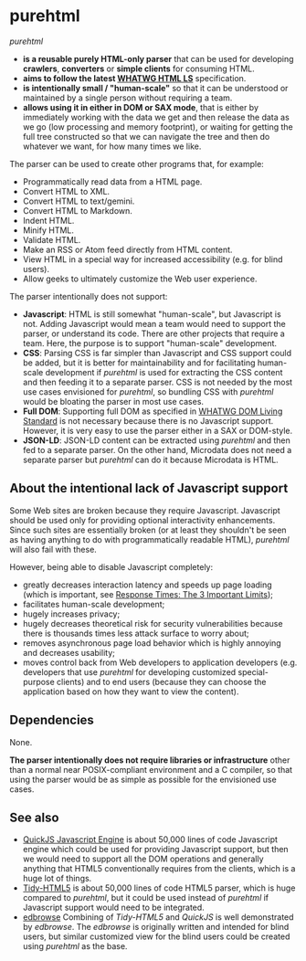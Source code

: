 # purehtml

*purehtml*
* **is a reusable purely HTML-only parser** that can be used for developing
**crawlers**, **converters** or **simple clients** for consuming HTML.
* **aims to follow the latest [WHATWG HTML LS](https://html.spec.whatwg.org)**
specification.
* **is intentionally small / "human-scale"** so that it can be understood or
maintained by a single person without requiring a team.
* **allows using it in either in DOM or SAX mode**, that is either by immediately
working with the data we get and then release the data as we go (low processing
and memory footprint), or waiting for getting the full tree constructed so that
we can navigate the tree and then do whatever we want, for how many times we
like.

The parser can be used to create other programs that, for example:
* Programmatically read data from a HTML page.
* Convert HTML to XML.
* Convert HTML to text/gemini.
* Convert HTML to Markdown.
* Indent HTML.
* Minify HTML.
* Validate HTML.
* Make an RSS or Atom feed directly from HTML content.
* View HTML in a special way for increased accessibility (e.g. for blind users).
* Allow geeks to ultimately customize the Web user experience.

The parser intentionally does not support:
* **Javascript**: HTML is still somewhat "human-scale", but Javascript is not. Adding
Javascript would mean a team would need to support the parser, or understand its code.
There are other projects that require a team. Here, the purpose is to support
"human-scale" development.
* **CSS**: Parsing CSS is far simpler than Javascript and CSS support could be added,
but it is better for maintainability and for facilitating human-scale development
if *purehtml* is used for extracting the CSS content and then feeding
it to a separate parser. CSS is not needed by the most use cases envisioned for
*purehtml*, so bundling CSS with *purehtml* would be bloating the parser in most
use cases.
* **Full DOM**: Supporting full DOM as specified in
[WHATWG DOM Living Standard](https://dom.spec.whatwg.org) is not
necessary because there is no Javascript support. However, it is very easy to
use the parser either in a SAX or DOM-style.
* **JSON-LD**: JSON-LD content can be extracted using *purehtml* and then fed to a
separate parser. On the other hand, Microdata does not need a separate parser
but *purehtml* can do it because Microdata is HTML.

## About the intentional lack of Javascript support

Some Web sites are broken because they require Javascript. Javascript
should be used only for providing optional interactivity enhancements. Since
such sites are essentially broken (or at least they shouldn't be seen as
having anything to do with programmatically readable HTML), *purehtml* will
also fail with these.

However, being able to disable Javascript completely:
* greatly decreases interaction latency and speeds up page loading (which is important,
see [Response Times: The 3 Important Limits](https://www.nngroup.com/articles/response-times-3-important-limits/));
* facilitates human-scale development;
* hugely increases privacy;
* hugely decreases theoretical risk for security vulnerabilities because there is thousands times less attack surface to worry about;
* removes asynchronous page load behavior which is highly annoying and decreases
usability;
* moves control back from Web developers to application developers (e.g. developers
that use *purehtml* for developing customized special-purpose clients) and to
end users (because they can choose the application based on how they want to
view the content).

## Dependencies

None.

**The parser intentionally does not require libraries or infrastructure** other than
a normal near POSIX-compliant environment and a C compiler, so that using the
parser would be as simple as possible for the envisioned use cases.

## See also

* [QuickJS Javascript Engine](https://bellard.org/quickjs) is about 50,000 lines
of code Javascript engine which could be used for providing Javascript support,
but then we would need to support all the DOM operations and generally anything
that HTML5 conventionally requires from the clients, which is a huge lot of things.
* [Tidy-HTML5](https://github.com/htacg/tidy-html5) is about 50,000 lines of
code HTML5 parser, which is huge compared to *purehtml*, but it could be used
instead of *purehtml* if Javascript support would need to be integrated. 
* [edbrowse](https://edbrowse.org) Combining
of *Tidy-HTML5* and *QuickJS* is well demonstrated by *edbrowse*. The *edbrowse* is
originally written and intended for blind users, but similar customized view for
the blind users could be created using *purehtml* as the base.

